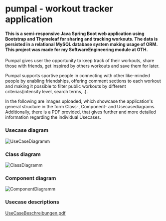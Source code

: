 # pumpal - workout tracker application
#### This is a semi-responsive Java Spring Boot web application using Bootstrap and Thymeleaf for sharing and tracking workouts. The data is persisted in a relational MySQL database system making usage of ORM. This project was made for my SoftwareEngineering module at OTH.


Pumpal gives user the opportunity to keep track of their workouts, share those with friends, get inspired by others workouts and save them for later.

Pumpal supports sportive people in connecting with other like-minded people by enabling friendships, offering comment sections to each workout and making it possible to filter public workouts by different criterias(intensity level, search terms,..). 

In the following are images uploaded, which showcase the application's general structure in the form Class-, Component- and Usecasediagrams. Additionally, there is a PDF provided, that gives further and more detailed information regarding the individual Usecases.



### Usecase diagram
![UseCaseDiagramm](https://user-images.githubusercontent.com/50881364/194357093-7aeb809a-adf5-4696-bbd8-7bfb78498208.png)


### Class diagram
![ClassDiagramm](https://user-images.githubusercontent.com/50881364/194357115-df8f995b-c2bb-49c3-b030-046349bc352a.png)


### Component diagram
![ComponentDiagramm](https://user-images.githubusercontent.com/50881364/194357139-09643d29-aee0-417e-92a9-a30cb0bab3bb.png)


### Usecase descriptions
[UseCaseBeschreibungen.pdf](https://github.com/ankrieger/pumpal/files/9726398/UseCaseBeschreibungen.pdf)
